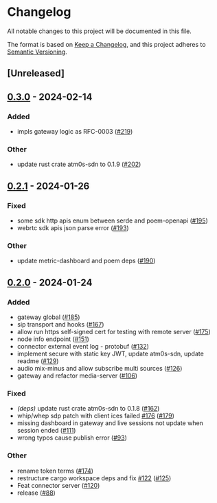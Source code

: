 # Changelog
All notable changes to this project will be documented in this file.

The format is based on [Keep a Changelog](https://keepachangelog.com/en/1.0.0/),
and this project adheres to [Semantic Versioning](https://semver.org/spec/v2.0.0.html).

## [Unreleased]

## [0.3.0](https://github.com/8xFF/atm0s-media-server/compare/atm0s-media-server-cluster-v0.2.1...atm0s-media-server-cluster-v0.3.0) - 2024-02-14

### Added
- impls gateway logic as RFC-0003 ([#219](https://github.com/8xFF/atm0s-media-server/pull/219))

### Other
- update rust crate atm0s-sdn to 0.1.9 ([#202](https://github.com/8xFF/atm0s-media-server/pull/202))

## [0.2.1](https://github.com/8xFF/atm0s-media-server/compare/atm0s-media-server-cluster-v0.2.0...atm0s-media-server-cluster-v0.2.1) - 2024-01-26

### Fixed
- some sdk http apis enum between serde and poem-openapi ([#195](https://github.com/8xFF/atm0s-media-server/pull/195))
- webrtc sdk apis json parse error ([#193](https://github.com/8xFF/atm0s-media-server/pull/193))

### Other
- update metric-dashboard and poem deps ([#190](https://github.com/8xFF/atm0s-media-server/pull/190))

## [0.2.0](https://github.com/8xFF/atm0s-media-server/compare/atm0s-media-server-cluster-v0.1.0...atm0s-media-server-cluster-v0.2.0) - 2024-01-24

### Added
- gateway global ([#185](https://github.com/8xFF/atm0s-media-server/pull/185))
- sip transport and hooks ([#167](https://github.com/8xFF/atm0s-media-server/pull/167))
- allow run https self-signed cert for testing with remote server ([#175](https://github.com/8xFF/atm0s-media-server/pull/175))
- node info endpoint ([#151](https://github.com/8xFF/atm0s-media-server/pull/151))
- connector external event log - protobuf ([#132](https://github.com/8xFF/atm0s-media-server/pull/132))
- implement secure with static key JWT, update atm0s-sdn, update readme ([#129](https://github.com/8xFF/atm0s-media-server/pull/129))
- audio mix-minus and allow subscribe multi sources ([#126](https://github.com/8xFF/atm0s-media-server/pull/126))
- gateway and refactor media-server ([#106](https://github.com/8xFF/atm0s-media-server/pull/106))

### Fixed
- *(deps)* update rust crate atm0s-sdn to 0.1.8 ([#162](https://github.com/8xFF/atm0s-media-server/pull/162))
- whip/whep sdp patch with client ices failed [#176](https://github.com/8xFF/atm0s-media-server/pull/176) ([#179](https://github.com/8xFF/atm0s-media-server/pull/179))
- missing dashboard in gateway and live sessions not update when session ended ([#111](https://github.com/8xFF/atm0s-media-server/pull/111))
- wrong typos cause publish error ([#93](https://github.com/8xFF/atm0s-media-server/pull/93))

### Other
- rename token terms ([#174](https://github.com/8xFF/atm0s-media-server/pull/174))
- restructure cargo workspace deps and fix [#122](https://github.com/8xFF/atm0s-media-server/pull/122) ([#125](https://github.com/8xFF/atm0s-media-server/pull/125))
- Feat connector server ([#120](https://github.com/8xFF/atm0s-media-server/pull/120))
- release ([#88](https://github.com/8xFF/atm0s-media-server/pull/88))
